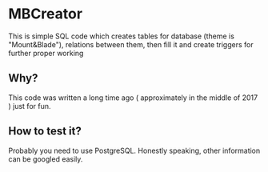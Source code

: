 # MBCreator
This is simple SQL code which creates tables for database (theme is "Mount&Blade"), relations between them, then fill it and create triggers for further proper working

## Why?
This code was written a long time ago ( approximately in the middle of 2017 ) just for fun.

## How to test it?
Probably you need to use PostgreSQL. Honestly speaking, other information can be googled easily.

